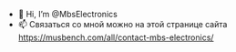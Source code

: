 - 👋 Hi, I’m @MbsElectronics
- 📫 Связаться со мной можно на этой странице сайта https://musbench.com/all/contact-mbs-electronics/

<!---
MbsElectronics/MbsElectronics is a ✨ special ✨ repository because its `README.md` (this file) appears on your GitHub profile.
You can click the Preview link to take a look at your changes.
--->
